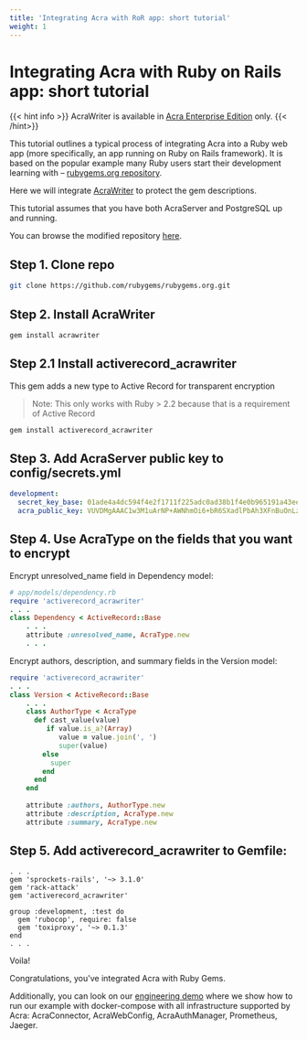 ```yaml
---
title: 'Integrating Acra with RoR app: short tutorial'
weight: 1
---
```


# Integrating Acra with Ruby on Rails app: short tutorial

{{< hint info >}}
AcraWriter is available in [Acra Enterprise Edition](/acra/enterprise-edition/) only.
{{< /hint>}}


This tutorial outlines a typical process of integrating Acra into a Ruby web app (more specifically, an 
app running on Ruby on Rails framework). It is based on the popular example many Ruby users start their 
development learning with – [rubygems.org repository](https://github.com/rubygems/rubygems.org).

Here we will integrate [AcraWriter](/acra/acra-in-depth/architecture/sdks/acrawriter/) to protect the
gem descriptions.

This tutorial assumes that you have both AcraServer and PostgreSQL up and running.

You can browse the modified repository [here](https://github.com/cossacklabs/rubygems.org).

## Step 1. Clone repo
```bash
git clone https://github.com/rubygems/rubygems.org.git
```
## Step 2. Install AcraWriter

```bash
gem install acrawriter
```

## Step 2.1 Install activerecord_acrawriter
This gem adds a new type to Active Record for transparent encryption

> Note: This only works with Ruby > 2.2 because that is a requirement of Active Record


```bash
gem install activerecord_acrawriter
```

## Step 3. Add AcraServer public key to config/secrets.yml
```yaml
development:
  secret_key_base: 01ade4a4dc594f4e2f1711f225adc0ad38b1f4e0b965191a43eea8a658a97d8d5f7a1255791c491f14ca638d4bbc7d82d8990040e266e3d898670605f2e5676f
  acra_public_key: VUVDMgAAAC1w3M1uArNP+AWNhmOi6+bR6SXadlPbAh3XFnBuOnLziPeHn70T # base64
```

## Step 4. Use AcraType on the fields that you want to encrypt

Encrypt unresolved_name field in Dependency model:

```ruby
# app/models/dependency.rb
require 'activerecord_acrawriter'
. . .
class Dependency < ActiveRecord::Base
    . . .
    attribute :unresolved_name, AcraType.new
    . . .
```

Encrypt authors, description, and summary fields in the Version model:
```ruby
require 'activerecord_acrawriter'
. . .
class Version < ActiveRecord::Base
    . . .
    class AuthorType < AcraType
      def cast_value(value)
         if value.is_a?(Array)
            value = value.join(', ')
            super(value)
        else
          super
        end
      end
    end
 
    attribute :authors, AuthorType.new
    attribute :description, AcraType.new
    attribute :summary, AcraType.new
```

## Step 5. Add activerecord_acrawriter to Gemfile:

```gemfile
. . .
gem 'sprockets-rails', '~> 3.1.0'
gem 'rack-attack'
gem 'activerecord_acrawriter'

group :development, :test do
  gem 'rubocop', require: false
  gem 'toxiproxy', '~> 0.1.3'
end
. . .
```    

Voila!

Congratulations, you've integrated Acra with Ruby Gems.

Additionally, you can look on our [engineering demo](https://github.com/cossacklabs/acra-engineering-demo#example-4-protecting-data-in-a-rails-application) 
where we show how to run our example with docker-compose with all infrastructure supported by Acra: 
AcraConnector, AcraWebConfig, AcraAuthManager, Prometheus, Jaeger.
